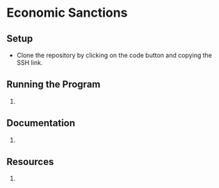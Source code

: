 # Economic Sanctions

## Setup
* Clone the repository by clicking on the code button and copying the SSH link.

## Running the Program
1.

## Documentation
1. 

## Resources
1. 
